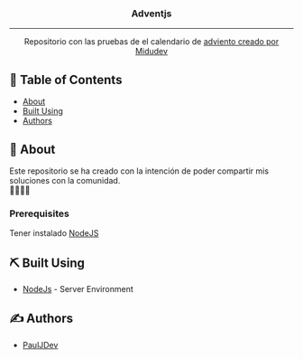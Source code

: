 <p align="center">
  <!--<a href="" rel="noopener">
 <img width=200px height=200px src="https://i.imgur.com/6wj0hh6.jpg" alt="Project logo"></a>-->
</p>

<h3 align="center">Adventjs</h3>

<!--<div align="center">

[![Status](https://img.shields.io/badge/status-active-success.svg)]()
[![GitHub Issues](https://img.shields.io/github/issues/kylelobo/The-Documentation-Compendium.svg)](https://github.com/kylelobo/The-Documentation-Compendium/issues)
[![GitHub Pull Requests](https://img.shields.io/github/issues-pr/kylelobo/The-Documentation-Compendium.svg)](https://github.com/kylelobo/The-Documentation-Compendium/pulls)
[![License](https://img.shields.io/badge/license-MIT-blue.svg)](/LICENSE)

</div>-->

---

<p align="center"> Repositorio con las pruebas de el calendario de <a href="https://adventjs.dev/">adviento creado por Midudev</a>
    <br> 
</p>

## 📝 Table of Contents

- [About](#about)
- [Built Using](#built_using)
- [Authors](#authors)

## 🧐 About <a name = "about"></a>
Este repositorio se ha creado con la intención de poder compartir mis soluciones con la comunidad.<br />
💪🏿💪🏿

### Prerequisites

Tener instalado <a href="https://nodejs.org/en/">NodeJS</a>

## ⛏️ Built Using <a name = "built_using"></a>

- [NodeJs](https://nodejs.org/en/) - Server Environment

## ✍️ Authors <a name = "authors"></a>

- [PaulJDev](https://github.com/PaulJDev/)

